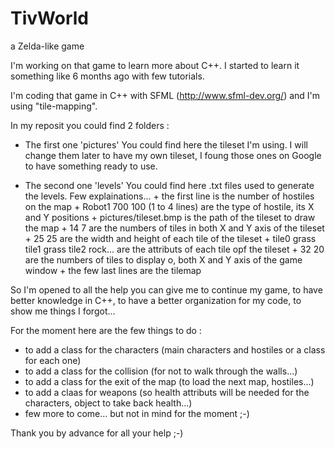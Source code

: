 # TivWorld
a Zelda-like game

I'm working on that game to learn more about C++.
I started to learn it something like 6 months ago with few tutorials.

I'm coding that game in C++ with SFML (http://www.sfml-dev.org/) and I'm using "tile-mapping".

In my reposit you could find 2 folders :

- The first one 'pictures'
You could find here the tileset I'm using. I will change them later to have my own tileset, I foung those ones on Google to have something ready to use.

- The second one 'levels'
You could find here .txt files used to generate the levels.
Few explainations...
      + the first line is the number of hostiles on the map
      + Robot1 700 100 (1 to 4 lines) are the type of hostile, its X and Y positions
      + pictures/tileset.bmp is the path of the tileset to draw the map
      + 14 7 are the numbers of tiles in both X and Y axis of the tileset
      + 25 25 are the width and height of each tile of the tileset
      + tile0 grass tile1 grass tile2 rock... are the attributs of each tile opf the tileset
      + 32 20 are the numbers of tiles to display o, both X and Y axis of the game window
      + the few last lines are the tilemap

So I'm opened to all the help you can give me to continue my game, to have better knowledge in C++, to have a better organization for my code, to show me things I forgot...

For the moment here are the few things to do :
- to add a class for the characters (main characters and hostiles or a class for each one)
- to add a class for the collision (for not to walk through the walls...)
- to add a class for the exit of the map (to load the next map, hostiles...)
- to add a claas for weapons (so health attributs will be needed for the characters, object to take back health...)
- few more to come... but not in mind for the moment ;-)

Thank you by advance for all your help ;-)
